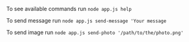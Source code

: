 To see available commands run `node app.js help`

To send message run `node app.js send-message 'Your message`

To send image run `node app.js send-photo '/path/to/the/photo.png'`
